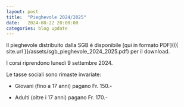 ```yaml
---
layout: post
title:  "Pieghevole 2024/2025"
date:   2024-08-22 20:00:00
categories: blog update
---
```

Il pieghevole distribuito dalla SGB è disponibile [qui in formato PDF]({{ site.url }}/assets/sgb_pieghevole_2024_2025.pdf) per il download.

I corsi riprendono lunedì 9 settembre 2024.

Le tasse sociali sono rimaste invariate:

* Giovani (fino a 17 anni) pagano Fr. 150.-

* Adulti (oltre i 17 anni) pagano Fr. 170.-